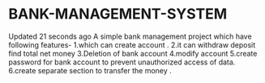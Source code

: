 # BANK-MANAGEMENT-SYSTEM
  Updated 21 seconds ago A simple bank management project which have following features- 1.which can create account . 2.it can withdraw deposit find total net money 3.Deletion of bank account 4.modify account 5.create password for bank account to prevent unauthorized access of data. 6.create separate section to transfer the money .
